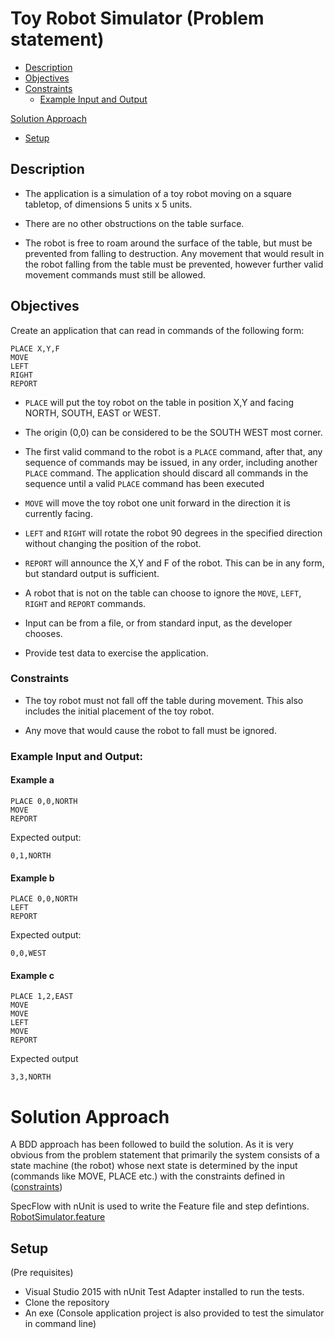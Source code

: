# Toy Robot Simulator (Problem statement)

* [Description](./README.md#description)
* [Objectives](./README.md#objectives)
* [Constraints](./README.md#constraints)
  * [Example Input and Output](./README.md#example-input-and-output)

[Solution Approach](./README.md#solution-approach)
* [Setup](./README.md#setup)

## Description

* The application is a simulation of a toy robot moving on a square tabletop, of dimensions 5 units x 5 units.

* There are no other obstructions on the table surface.

* The robot is free to roam around the surface of the table, but must be prevented from falling to destruction. Any movement that would result in the robot falling from the table must be prevented, however further valid movement commands must still be allowed.

## Objectives
Create an application that can read in commands of the following form:
```
PLACE X,Y,F
MOVE
LEFT
RIGHT
REPORT
```

* `PLACE` will put the toy robot on the table in position X,Y and facing NORTH, SOUTH, EAST or WEST.

* The origin (0,0) can be considered to be the SOUTH WEST most corner.

* The first valid command to the robot is a `PLACE` command, after that, any sequence of commands may be issued, in any order, including another `PLACE` command. The application should discard all commands in the sequence until a valid `PLACE` command has been executed

* `MOVE` will move the toy robot one unit forward in the direction it is currently facing.

* `LEFT` and `RIGHT` will rotate the robot 90 degrees in the specified direction without changing the position of the robot.

* `REPORT` will announce the X,Y and F of the robot. This can be in any form, but standard output is sufficient.

* A robot that is not on the table can choose to ignore the `MOVE`, `LEFT`, `RIGHT` and `REPORT` commands.

* Input can be from a file, or from standard input, as the developer chooses.

* Provide test data to exercise the application.

### Constraints

* The toy robot must not fall off the table during movement. This also includes the initial placement of the toy robot.

* Any move that would cause the robot to fall must be ignored.

### Example Input and Output:

#### Example a

    PLACE 0,0,NORTH
    MOVE
    REPORT

Expected output:

    0,1,NORTH

#### Example b

    PLACE 0,0,NORTH
    LEFT
    REPORT

Expected output:

    0,0,WEST

#### Example c

    PLACE 1,2,EAST
    MOVE
    MOVE
    LEFT
    MOVE
    REPORT

Expected output

    3,3,NORTH

# Solution Approach

A BDD approach has been followed to build the solution. As it is very obvious from the problem statement that primarily the system  consists of a state machine (the robot) whose next state is determined by the input (commands like MOVE, PLACE etc.) with the constraints defined in ([constraints](./README.md#constraints))

SpecFlow with nUnit is used to write the Feature file and step defintions. [RobotSimulator.feature](../ToyRobot.Specs/RobotSimulator.feature)

## Setup

(Pre requisites)
 * Visual Studio 2015 with nUnit Test Adapter installed to run the tests. 
 * Clone the repository
 * An exe (Console application project is also provided to test the simulator in command line)
 
